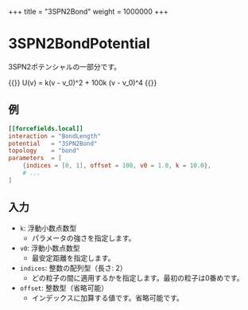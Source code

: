 +++
title = "3SPN2Bond"
weight = 1000000
+++

# 3SPN2BondPotential

3SPN2ポテンシャルの一部分です。

{{<katex display>}}
U(v) = k(v - v_0)^2 + 100k (v - v_0)^4
{{</katex>}}

## 例

```toml
[[forcefields.local]]
interaction = "BondLength"
potential   = "3SPN2Bond"
topology    = "bond"
parameters  = [
    {indices = [0, 1], offset = 100, v0 = 1.0, k = 10.0},
    # ...
]
```

## 入力

- `k`: 浮動小数点数型
  - パラメータの強さを指定します。
- `v0`: 浮動小数点数型
  - 最安定距離を指定します。
- `indices`: 整数の配列型（長さ: 2）
  - どの粒子の間に適用するかを指定します。最初の粒子は0番めです。
- `offset`: 整数型（省略可能）
  - インデックスに加算する値です。省略可能です。

